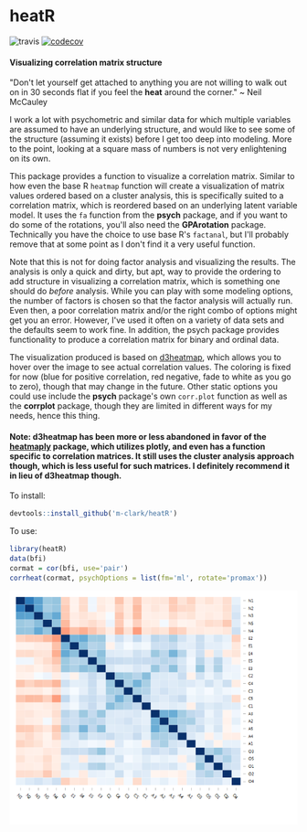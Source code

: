 # heatR

![travis](https://travis-ci.org/m-clark/heatR.svg?branch=master)
[![codecov](https://codecov.io/gh/m-clark/heatR/branch/master/graph/badge.svg)](https://codecov.io/gh/m-clark/heatR)

#### Visualizing correlation matrix structure

"Don't let yourself get attached to anything you are not willing to walk out on in 30 seconds flat if you feel the **heat** around the corner." ~ Neil McCauley

I work a lot with psychometric and similar data for which multiple variables are assumed to have an underlying structure, and would like to see some of the structure (assuming it exists) before I get too deep into modeling.  More to the point, looking at a square mass of numbers is not very enlightening on its own.  

This package provides a function to visualize a correlation matrix. Similar to how even the base R `heatmap` function will create a visualization of matrix values ordered based on a cluster analysis, this is specifically suited to a correlation matrix, which is reordered based on an underlying latent variable model. It uses the `fa` function from the **psych** package, and if you want to do some of the rotations, you'll also need the **GPArotation** package.  Technically you have the choice to use base R's `factanal`, but I'll probably remove that at some point as I don't find it a very useful function.

Note that this is not for doing factor analysis and visualizing the results. The analysis is only a quick and dirty, but apt, way to provide the ordering to add structure in visualizing a correlation matrix, which is something one should do *before* analysis.  While you can play with some modeling options, the number of factors is chosen so that the factor analysis will actually run.  Even then, a poor correlation matrix and/or the right combo of options might get you an error.  However, I've used it often on a variety of data sets and the defaults seem to work fine.  In addition, the psych package provides functionality to produce a correlation matrix for binary and ordinal data.

The visualization produced is based on [d3heatmap](https://github.com/rstudio/d3heatmap), which allows you to hover over the image to see actual correlation values.  The coloring is fixed for now (blue for positive correlation, red negative, fade to white as you go to zero), though that may change in the future. Other static options you could use include the **psych** package's own `corr.plot` function as well as the **corrplot** package, though they are limited in different ways for my needs, hence this thing.

#### Note: **d3heatmap** has been more or less abandoned in favor of the [heatmaply](https://github.com/talgalili/heatmaply) package, which utilizes **plotly**, and even has a function specific to correlation matrices.  It still uses the cluster analysis approach though, which is less useful for such matrices.  I definitely recommend it in lieu of **d3heatmap** though.


To install:

```r
devtools::install_github('m-clark/heatR')
```

To use:

```r
library(heatR)
data(bfi)
cormat = cor(bfi, use='pair')
corrheat(cormat, psychOptions = list(fm='ml', rotate='promax'))
```
![](bfi.png)


